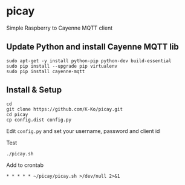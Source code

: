 # picay
Simple Raspberry to Cayenne MQTT client

## Update Python and install Cayenne MQTT lib

    sudo apt-get -y install python-pip python-dev build-essential
    sudo pip install --upgrade pip virtualenv
    sudo pip install cayenne-mqtt

## Install & Setup

    cd
    git clone https://github.com/K-Ko/picay.git
    cd picay
    cp config.dist config.py

Edit `config.py` and set your username, password and client id

Test

    ./picay.sh

Add to crontab

    * * * * * ~/picay/picay.sh >/dev/null 2>&1
